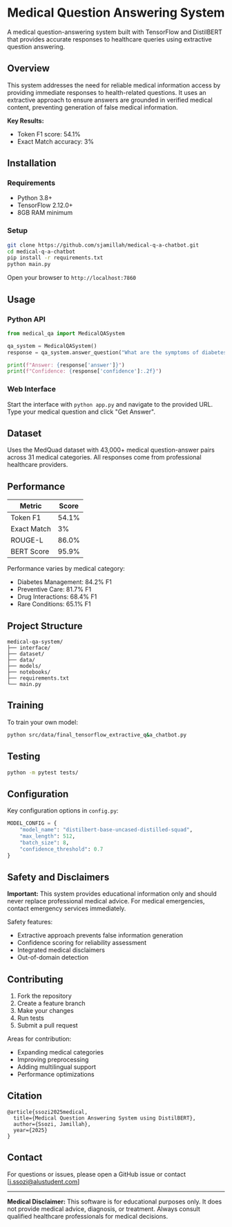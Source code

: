 # Medical Question Answering System

A medical question-answering system built with TensorFlow and DistilBERT that provides accurate responses to healthcare queries using extractive question answering.

## Overview

This system addresses the need for reliable medical information access by providing immediate responses to health-related questions. It uses an extractive approach to ensure answers are grounded in verified medical content, preventing generation of false medical information.

**Key Results:**
- Token F1 score: 54.1%
- Exact Match accuracy: 3% 

## Installation

### Requirements

- Python 3.8+
- TensorFlow 2.12.0+
- 8GB RAM minimum

### Setup

```bash
git clone https://github.com/sjamillah/medical-q-a-chatbot.git
cd medical-q-a-chatbot
pip install -r requirements.txt
python main.py
```

Open your browser to `http://localhost:7860`

## Usage

### Python API

```python
from medical_qa import MedicalQASystem

qa_system = MedicalQASystem()
response = qa_system.answer_question("What are the symptoms of diabetes?")

print(f"Answer: {response['answer']}")
print(f"Confidence: {response['confidence']:.2f}")
```

### Web Interface

Start the interface with `python app.py` and navigate to the provided URL. Type your medical question and click "Get Answer".

## Dataset

Uses the MedQuad dataset with 43,000+ medical question-answer pairs across 31 medical categories. All responses come from professional healthcare providers.

## Performance

| Metric | Score |
|--------|-------|
| Token F1 | 54.1% |
| Exact Match | 3% |
| ROUGE-L | 86.0% |
| BERT Score | 95.9% |

Performance varies by medical category:
- Diabetes Management: 84.2% F1
- Preventive Care: 81.7% F1
- Drug Interactions: 68.4% F1
- Rare Conditions: 65.1% F1

## Project Structure

```
medical-qa-system/
├── interface/
├── dataset/
├── data/
├── models/
├── notebooks/
├── requirements.txt
└── main.py
```

## Training

To train your own model:

```bash
python src/data/final_tensorflow_extractive_q&a_chatbot.py
```

## Testing

```bash
python -m pytest tests/
```

## Configuration

Key configuration options in `config.py`:

```python
MODEL_CONFIG = {
    "model_name": "distilbert-base-uncased-distilled-squad",
    "max_length": 512,
    "batch_size": 8,
    "confidence_threshold": 0.7
}
```

## Safety and Disclaimers

**Important:** This system provides educational information only and should never replace professional medical advice. For medical emergencies, contact emergency services immediately.

Safety features:
- Extractive approach prevents false information generation
- Confidence scoring for reliability assessment
- Integrated medical disclaimers
- Out-of-domain detection

## Contributing

1. Fork the repository
2. Create a feature branch
3. Make your changes
4. Run tests
5. Submit a pull request

Areas for contribution:
- Expanding medical categories
- Improving preprocessing
- Adding multilingual support
- Performance optimizations

## Citation

```
@article{ssozi2025medical,
  title={Medical Question Answering System using DistilBERT},
  author={Ssozi, Jamillah},
  year={2025}
}
```

## Contact

For questions or issues, please open a GitHub issue or contact [j.ssozi@alustudent.com]

---

**Medical Disclaimer:** This software is for educational purposes only. It does not provide medical advice, diagnosis, or treatment. Always consult qualified healthcare professionals for medical decisions.
